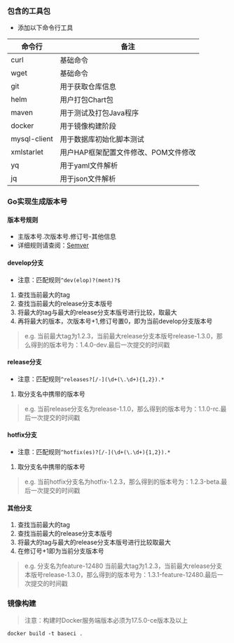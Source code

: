 ### 包含的工具包
- 添加以下命令行工具

命令行 | 备注
---|---
curl | 基础命令
wget | 基础命令
git | 用于获取仓库信息
helm | 用户打包Chart包
maven | 用于测试及打包Java程序
docker | 用于镜像构建阶段
mysql-client | 用于数据库初始化脚本测试
xmlstarlet | 用户HAP框架配置文件修改、POM文件修改
yq | 用于yaml文件解析
jq | 用于json文件解析

### Go实现生成版本号

#### 版本号规则

- 主版本号.次版本号.修订号-其他信息
- 详细规则请查阅：[Semver](https://semver.org/lang/zh-CN/)

#### develop分支

- 注意：匹配规则`^dev(elop)?(ment)?$`

1. 查找当前最大的tag
1. 查找当前最大的release分支本版号
1. 将最大的tag与最大的release分支本版号进行比较，取最大
1. 再将最大的版本，次版本号+1,修订号置0，即为当前develop分支版本号

> e.g. 当前最大tag为1.2.3，当前最大release分支本版号release-1.3.0，那么得到的版本号为：1.4.0-dev.最后一次提交的时间戳

#### release分支

- 注意：匹配规则`^releases?[/-](\d+(\.\d+){1,2}).*`

1. 取分支名中携带的版本号

> e.g. 当前release分支名为release-1.1.0，那么得到的版本号为：1.1.0-rc.最后一次提交的时间戳

#### hotfix分支

- 注意：匹配规则`^hotfix(es)?[/-](\d+(\.\d+){1,2}).*`

1. 取分支名中携带的版本号

> e.g. 当前hotfix分支名为hotfix-1.2.3，那么得到的版本号为：1.2.3-beta.最后一次提交的时间戳

#### 其他分支

1. 查找当前最大的tag
1. 查找当前最大的release分支本版号
1. 将最大的tag与最大的release分支本版号进行比较取最大
1. 在修订号+1即为当前分支版本号

> e.g. 分支名为feature-12480 当前最大tag为1.2.3，当前最大release分支本版号release-1.3.0，那么得到的版本号为：1.3.1-feature-12480.最后一次提交的时间戳

### 镜像构建

> 注意：构建时Docker服务端版本必须为17.5.0-ce版本及以上

```
docker build -t baseci .
```